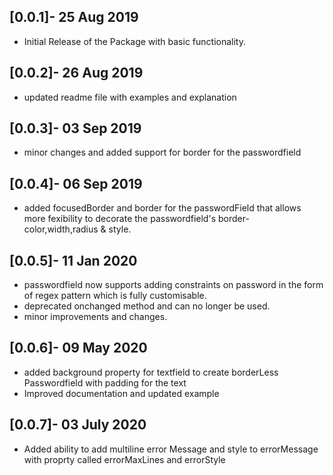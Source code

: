 ## [0.0.1]- 25 Aug 2019

* Initial Release of the Package with basic functionality.

## [0.0.2]- 26 Aug 2019

* updated readme file with examples and explanation

## [0.0.3]- 03 Sep 2019

* minor changes and added support for border for the passwordfield

## [0.0.4]- 06 Sep 2019

* added focusedBorder and border for the passwordField that allows more fexibility to decorate the passwordfield's border- color,width,radius & style.

## [0.0.5]- 11 Jan 2020

* passwordfield now supports adding constraints on password in the form of regex pattern which is fully customisable. 
* deprecated onchanged method and can no longer be used.
* minor improvements and changes.

## [0.0.6]- 09 May 2020
* added background property for textfield to create borderLess Passwordfield with padding for the text
* Improved documentation and updated example

## [0.0.7]- 03 July 2020
* Added ability to add multiline error Message and style to errorMessage with proprty called errorMaxLines and errorStyle


